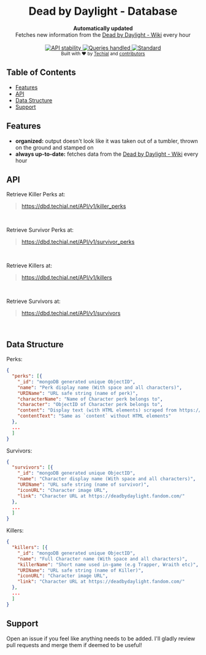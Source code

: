 
<h1 align="center">Dead by Daylight - Database</h1>

<div align="center">
  <strong>Automatically updated</strong>
</div>
<div align="center">
  Fetches new information from the <a href="https://deadbydaylight.fandom.com/wiki/Dead_by_Daylight_Wiki">Dead by Daylight - Wiki</a> every hour
</div>

<br />

<div align="center">
  <!-- Stability -->
  <a href="https://nodejs.org/api/documentation.html#documentation_stability_index">
    <img src="https://img.shields.io/badge/stability-stable-g.svg?style=flat-square"
      alt="API stability" />
  </a>
  <!-- Queries Handled -->
  <a href="https://dbdperks.herokuapp.com/stats_badge">
    <img src="https://img.shields.io/endpoint?url=https://dbdperks.herokuapp.com/stats_badge"
      alt="Queries handled" />
  </a>
  <!-- Standard -->
  <a href="https://standardjs.com">
    <img src="https://img.shields.io/badge/code%20style-standard-brightgreen.svg?style=flat-square"
      alt="Standard" />
  </a>
</div>

<div align="center">
  <sub>Built with ❤︎ by
  <a href="https://github.com/Techial">Techial</a> and
  <a href="https://github.com/Techial/DBD-PerkBase/graphs/contributors">
    contributors
  </a>
</div>

## Table of Contents
- [Features](#features)
- [API](#api)
- [Data Structure](#data-structure)
- [Support](#support)

## Features
- __organized:__ output doesn't look like it was taken out of a tumbler, thrown on the ground and stamped on
- __always up-to-date:__ fetches data from the [Dead by Daylight - Wiki](https://deadbydaylight.fandom.com/wiki/Dead_by_Daylight_Wiki) every hour

## API
Retrieve Killer Perks at:
<blockquote><a href="https://dbd.techial.net/API/v1/killer_perks">https://dbd.techial.net/API/v1/killer_perks</a></blockquote>
<br/>

Retrieve Survivor Perks at:
<blockquote><a href="https://dbd.techial.net/API/v1/survivor_perks">https://dbd.techial.net/API/v1/survivor_perks</a></blockquote>
<br/>

Retrieve Killers at:
<blockquote><a href="https://dbd.techial.net/API/v1/killers">https://dbd.techial.net/API/v1/killers</a></blockquote>
<br/>

Retrieve Survivors at:
<blockquote><a href="https://dbd.techial.net/API/v1/survivors">https://dbd.techial.net/API/v1/survivors</a></blockquote>
<br/>

## Data Structure
Perks:
```json
{
  "perks": [{
    "_id": "mongoDB generated unique ObjectID",
    "name": "Perk display name (With space and all characters)",
    "URIName": "URL safe string (name of perk)",
    "characterName": "Name of Character perk belongs to",
    "character": "ObjectID of Character perk belongs to",
    "content": "Display text (with HTML elements) scraped from https://deadbydaylight.fandom.com/",
    "contentText": "Same as `content` without HTML elements"
  },
  ...
  ]
}
```

Survivors:
```json
{
  "survivors": [{
    "_id": "mongoDB generated unique ObjectID",
    "name": "Character display name (With space and all characters)",
    "URIName": "URL safe string (name of survivor)",
    "iconURL": "Character image URL",
    "link": "Character URL at https://deadbydaylight.fandom.com/"
  },
  ...
  ]
}
```

Killers:
```json
{
  "killers": [{
    "_id": "mongoDB generated unique ObjectID",
    "name": "Full Character name (With space and all characters)",
    "killerName": "Short name used in-game (e.g Trapper, Wraith etc)",
    "URIName": "URL safe string (name of Killer)",
    "iconURL": "Character image URL",
    "link": "Character URL at https://deadbydaylight.fandom.com/"
  },
  ...
  ]
}
```

## Support
Open an issue if you feel like anything needs to be added. I'll gladly review pull requests and merge them if deemed to be useful!
